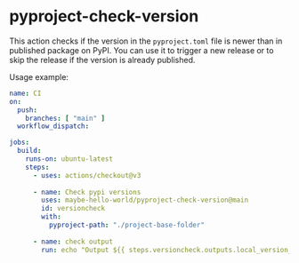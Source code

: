 # pyproject-check-version
This action checks if the version in the `pyproject.toml` file is newer than in published package on PyPI.
You can use it to trigger a new release or to skip the release if the version is already published.

Usage example:
```yaml
name: CI
on:
  push:
    branches: [ "main" ]
  workflow_dispatch:

jobs:
  build:
    runs-on: ubuntu-latest
    steps:
      - uses: actions/checkout@v3
      
      - name: Check pypi versions
        uses: maybe-hello-world/pyproject-check-version@main
        id: versioncheck
        with:
          pyproject-path: "./project-base-folder"
      
      - name: check output
        run: echo "Output ${{ steps.versioncheck.outputs.local_version_is_higher }}"  # 'true' or 'false
```